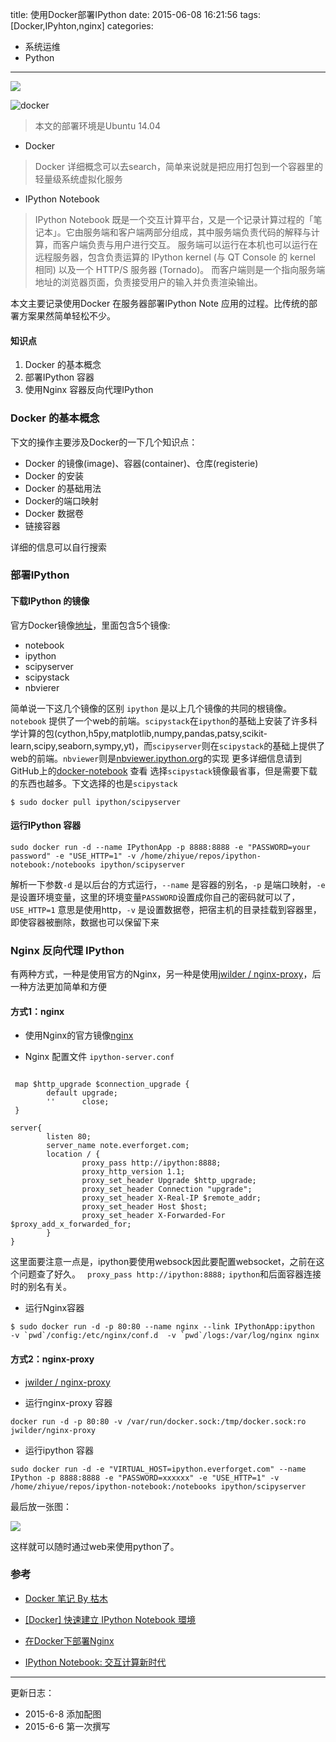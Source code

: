 title: 使用Docker部署IPython
date: 2015-06-08 16:21:56
tags: [Docker,IPyhton,nginx]
categories:  
- 系统运维
- Python

---

<img src="http://zhiyue.qiniudn.com/15-6-8/78469439.jpg" class="img-topic" />

![docker](http://zhiyue.qiniudn.com/15-6-8/63734849.jpg)
> 本文的部署环境是Ubuntu 14.04 

- Docker
>Docker 详细概念可以去search，简单来说就是把应用打包到一个容器里的轻量级系统虚拟化服务

- IPython Notebook
>IPython Notebook 既是一个交互计算平台，又是一个记录计算过程的「笔记本」。它由服务端和客户端两部分组成，其中服务端负责代码的解释与计算，而客户端负责与用户进行交互。 服务端可以运行在本机也可以运行在远程服务器，包含负责运算的 IPython kernel (与 QT Console 的 kernel 相同) 以及一个 HTTP/S 服务器 (Tornado)。 而客户端则是一个指向服务端地址的浏览器页面，负责接受用户的输入并负责渲染输出。

本文主要记录使用Docker 在服务器部署IPython Note 应用的过程。比传统的部署方案果然简单轻松不少。

<!--more-->

#### 知识点

1. Docker 的基本概念
2. 部署IPython 容器
2. 使用Nginx 容器反向代理IPython 


### Docker 的基本概念
下文的操作主要涉及Docker的一下几个知识点：
- Docker 的镜像(image)、容器(container)、仓库(registerie)
- Docker 的安装
- Docker 的基础用法
- Docker的端口映射
- Docker 数据卷
- 链接容器

详细的信息可以自行搜索

### 部署IPython 

#### 下载IPython 的镜像

官方Docker镜像[地址](https://registry.hub.docker.com/repos/ipython/)，里面包含5个镜像:
- notebook
- ipython
- scipyserver
- scipystack
- nbvierer

简单说一下这几个镜像的区别 `ipython` 是以上几个镜像的共同的根镜像。`notebook` 提供了一个web的前端。`scipystack`在`ipython`的基础上安装了许多科学计算的包(cython,h5py,matplotlib,numpy,pandas,patsy,scikit-learn,scipy,seaborn,sympy,yt)，而`scipyserver`则在`scipystack`的基础上提供了web的前端。`nbviewer`则是[nbviewer.ipython.org](nbviewer.ipython.org)的实现
更多详细信息请到GitHub上的[docker-notebook](https://github.com/ipython/docker-notebook) 查看
选择`scipystack`镜像最省事，但是需要下载的东西也越多。下文选择的也是`scipystack`
```
$ sudo docker pull ipython/scipyserver
```
#### 运行IPython 容器
```
sudo docker run -d --name IPythonApp -p 8888:8888 -e "PASSWORD=your password" -e "USE_HTTP=1" -v /home/zhiyue/repos/ipython-notebook:/notebooks ipython/scipyserver
```
解析一下参数`-d` 是以后台的方式运行，`--name` 是容器的别名，`-p` 是端口映射，`-e` 是设置环境变量，这里的环境变量`PASSWORD`设置成你自己的密码就可以了，`USE_HTTP=1` 意思是使用http，`-v` 是设置数据卷，把宿主机的目录挂载到容器里，即使容器被删除，数据也可以保留下来
### Nginx 反向代理 IPython
有两种方式，一种是使用官方的Nginx，另一种是使用[jwilder / nginx-proxy](https://registry.hub.docker.com/u/jwilder/nginx-proxy/)，后一种方法更加简单和方便
#### 方式1：nginx
- 使用Nginx的官方镜像[nginx](https://registry.hub.docker.com/_/nginx/)

- Nginx 配置文件
`ipython-server.conf`

```

 map $http_upgrade $connection_upgrade {
        default upgrade;
        ''      close;
 }

server{
        listen 80;
        server_name note.everforget.com;
        location / {
                proxy_pass http://ipython:8888;
                proxy_http_version 1.1;
                proxy_set_header Upgrade $http_upgrade;
                proxy_set_header Connection "upgrade";
	            proxy_set_header X-Real-IP $remote_addr;
	            proxy_set_header Host $host;
	            proxy_set_header X-Forwarded-For $proxy_add_x_forwarded_for;
        }
}
```

这里面要注意一点是，ipython要使用websock因此要配置websocket，之前在这个问题查了好久。
` proxy_pass http://ipython:8888;` `ipython`和后面容器连接时的别名有关。
- 运行Nginx容器
```
$ sudo docker run -d -p 80:80 --name nginx --link IPythonApp:ipython  -v `pwd`/config:/etc/nginx/conf.d  -v `pwd`/logs:/var/log/nginx nginx
```

#### 方式2：nginx-proxy
- [jwilder / nginx-proxy](https://registry.hub.docker.com/u/jwilder/nginx-proxy/)

- 运行nginx-proxy 容器
```
docker run -d -p 80:80 -v /var/run/docker.sock:/tmp/docker.sock:ro jwilder/nginx-proxy
```

- 运行ipython 容器

```
sudo docker run -d -e "VIRTUAL_HOST=ipython.everforget.com" --name IPython -p 8888:8888 -e "PASSWORD=xxxxxx" -e "USE_HTTP=1" -v /home/zhiyue/repos/ipython-notebook:/notebooks ipython/scipyserver
```


最后放一张图：

![](http://zhiyue.qiniudn.com/15-6-8/23580903.jpg)

这样就可以随时通过web来使用python了。


### 参考

- [Docker 笔记 By 枯木](http://blog.opskumu.com/docker.html)

- [[Docker] 快速建立 IPython Notebook 環境](http://godleon.github.io/blog/2014/11/23/use-docker-to-rapidly-create-ipython-notebook-environments/)
- [在Docker下部署Nginx](http://blog.shiqichan.com/Deploying-Nginx-with-Docker/)
- [IPython Notebook: 交互计算新时代](http://mindonmind.github.io/2013/02/08/ipython-notebook-interactive-computing-new-era/)



---
更新日志：
- 2015-6-8 添加配图
- 2015-6-6 第一次撰写